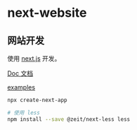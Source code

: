 # next-website

## 网站开发

使用 [next.js](https://github.com/zeit/next.js) 开发。

[Doc 文档](https://nextjs.org/docs)

[examples](https://github.com/zeit/next.js/tree/master/examples)

```bash
npx create-next-app

# 使用 less
npm install --save @zeit/next-less less
```

